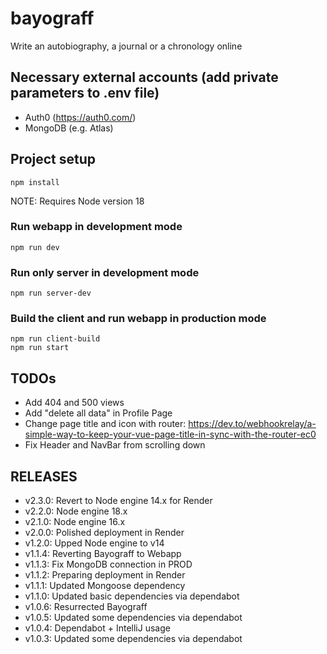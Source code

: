 # bayograff

Write an autobiography, a journal or a chronology online

## Necessary external accounts (add private parameters to .env file)

-   Auth0 (https://auth0.com/)
-   MongoDB (e.g. Atlas)

## Project setup

```
npm install
```

NOTE: Requires Node version 18

### Run webapp in development mode

```
npm run dev
```

### Run only server in development mode

```
npm run server-dev
```

### Build the client and run webapp in production mode

```
npm run client-build
npm run start
```

## TODOs

-   Add 404 and 500 views
-   Add "delete all data" in Profile Page
-   Change page title and icon with router: https://dev.to/webhookrelay/a-simple-way-to-keep-your-vue-page-title-in-sync-with-the-router-ec0
-   Fix Header and NavBar from scrolling down

## RELEASES

- v2.3.0: Revert to Node engine 14.x for Render
- v2.2.0: Node engine 18.x
- v2.1.0: Node engine 16.x
- v2.0.0: Polished deployment in Render
- v1.2.0: Upped Node engine to v14
- v1.1.4: Reverting Bayograff to Webapp
- v1.1.3: Fix MongoDB connection in PROD
- v1.1.2: Preparing deployment in Render
- v1.1.1: Updated Mongoose dependency
- v1.1.0: Updated basic dependencies via dependabot
- v1.0.6: Resurrected Bayograff 
- v1.0.5: Updated some dependencies via dependabot
- v1.0.4: Dependabot + IntelliJ usage
- v1.0.3: Updated some dependencies via dependabot
